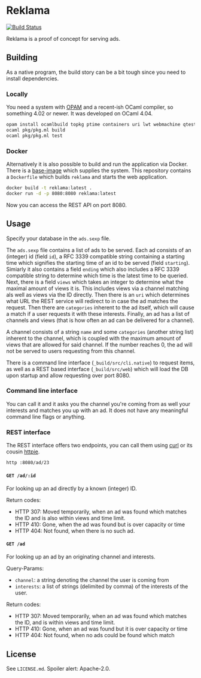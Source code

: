 # Reklama #

[![Build Status](https://travis-ci.org/Leonidas-from-XIV/reklama.svg?branch=master)](https://travis-ci.org/Leonidas-from-XIV/reklama)

Reklama is a proof of concept for serving ads.

## Building ##

As a native program, the build story can be a bit tough since you need to
install dependencies.

### Locally ###

You need a system with [OPAM](https://opam.ocaml.org/) and a recent-ish OCaml
compiler, so something 4.02 or newer. It was developed on OCaml 4.04.

```sh
opam install ocamlbuild topkg ptime containers uri lwt webmachine qtest
ocaml pkg/pkg.ml build
ocaml pkg/pkg.ml test
```

### Docker ###

Alternatively it is also possible to build and run the application via Docker.
There is a [base-image][] which supplies the system. This repository contains a
`Dockerfile` which builds `reklama` and starts the web application.

```sh
docker build -t reklama:latest .
docker run -d -p 8080:8080 reklama:latest
```

Now you can access the REST API on port 8080.

## Usage ##

Specify your database in the `ads.sexp` file.

The `ads.sexp` file contains a list of ads to be served. Each ad consists of an
(integer) id (field `id`), a RFC 3339 compatible string containing a starting
time which signifies the starting time of an id to be served (field
`starting`). Simiarly it also contains a field `ending` which also includes a
RFC 3339 compatible string to determine which time is the latest time to be
queried. Next, there is a field `views` which takes an integer to determine
what the maximal amount of views it is. This includes views via a channel
matching als well as views via the ID directly. Then there is an `uri` which
determines what URL the REST service will redirect to in case the ad matches
the request. Then there are `categories` inherent to the ad itself, which will
cause a match if a user requests it with these interests. Finally, an ad has a
list of channels and views (that is how often an ad can be delivered for a
channel).

A channel consists of a string `name` and some `categories` (another string
list) inherent to the channel, which is coupled with the maximum amount of
views that are allowed for said channel. If the number reaches 0, the ad will
not be served to users requesting from this channel.

There is a command line interface (`_build/src/cli.native`) to request items,
as well as a REST based interface (`_build/src/web`) which will load the DB
upon startup and allow requesting over port 8080.

### Command line interface ###

You can call it and it asks you the channel you're coming from as well your
interests and matches you up with an ad. It does not have any meaningful
command line flags or anything.


### REST interface ###

The REST interface offers two endpoints, you can call them using [curl][] or
its cousin [httpie][].

```sh
http :8080/ad/23
```

#### `GET /ad/:id` ####

For looking up an ad directly by a known (integer) ID.

Return codes:

  * HTTP 307: Moved temporarily, when an ad was found which matches the ID and
    is also within views and time limit.
  * HTTP 410: Gone, when the ad was found but is over capacity or time
  * HTTP 404: Not found, when there is no such ad.

#### `GET /ad` #####

For looking up an ad by an originating channel and interests.

Query-Params:

  * `channel`: a string denoting the channel the user is coming from
  * `interests`: a list of strings (delimited by comma) of the interests of the
    user.

Return codes:

  * HTTP 307: Moved temporarily, when an ad was found which matches the ID,
    and is within views and time limit.
  * HTTP 410: Gone, when an ad was found but it is over capacity or time
  * HTTP 404: Not found, when no ads could be found which match

## License ##

See `LICENSE.md`. Spoiler alert: Apache-2.0.

[curl]: https://curl.haxx.se/
[httpie]: https://httpie.org/
[base-image]: https://hub.docker.com/r/leonidasfromxiv/docker-opam/
